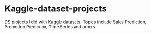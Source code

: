 # Kaggle-dataset-projects
DS projects I did with Kaggle datasets. Topics include Sales Prediction, Promotion Prediction, Time Series and others.

